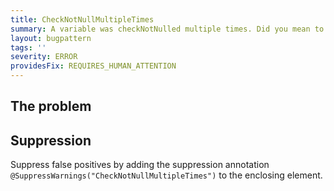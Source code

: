 ```yaml
---
title: CheckNotNullMultipleTimes
summary: A variable was checkNotNulled multiple times. Did you mean to check something else?
layout: bugpattern
tags: ''
severity: ERROR
providesFix: REQUIRES_HUMAN_ATTENTION
---
```


<!--
*** AUTO-GENERATED, DO NOT MODIFY ***
To make changes, edit the @BugPattern annotation or the explanation in docs/bugpattern.
-->

## The problem


## Suppression
Suppress false positives by adding the suppression annotation `@SuppressWarnings("CheckNotNullMultipleTimes")` to the enclosing element.
